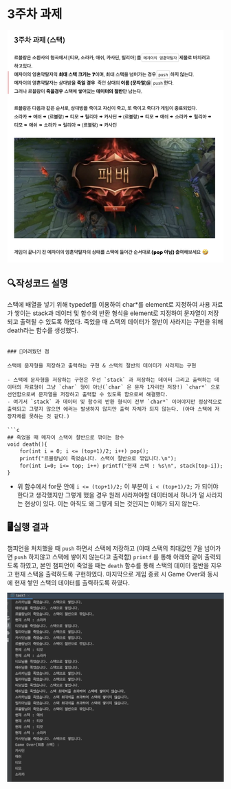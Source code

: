 # 3주차 과제

![ex_screenshot](./img/_2020-09-22__3.08.08.png)

## 🔍작성코드 설명

스택에 배열을 넣기 위해 typedef를 이용하여 char*를 element로 지정하여 사용
자료가 쌓이는 stack과 데이터 및 함수의 반환 형식을 element로 지정하여 문자열이 저장되고 출력될 수 있도록 하였다.
죽었을 때 스택의 데이터가 절반이 사라지는 구현을 위해 death라는 함수를 생성했다.

```

### 📌어려웠던 점

스택에 문자형을 저장하고 출력하는 구현 & 스택의 절반의 데이터가 사라지는 구현

- 스택에 문자형을 저장하는 구현은 우선 `stack` 과 저장하는 데이터 그리고 출력하는 데이터의 자료형이 그냥 `char` 형이 아닌(`char` 은 문자 1자리만 저장!) `char*` 으로 선언함으로써 문자열을 저장하고 출력할 수 있도록 함으로써 해결했다.
- 여기서 `stack` 과 데이터 및 함수의 반환 형식이 전부 `char*` 이어야지만 정상적으로 출력되고 그렇지 않으면 에러는 발생하지 않지만 출력 자체가 되지 않는다. (아마 스택에 저장자체를 못하는 것 같다.)

```c
## 죽었을 때 메자이 스택이 절반으로 깎이는 함수
void death(){
    for(int i = 0; i <= (top+1)/2; i++) pop();
    printf("르블랑님이 죽었습니다. 스택이 절반으로 깎입니다.\n");
    for(int i=0; i<= top; i++) printf("현재 스택 : %s\n", stack[top-i]);
}
```

- 위 함수에서 for문 안에 `i <= (top+1)/2;` 이 부분이 `i < (top+1)/2;` 가 되어야 한다고 생각했지만 그렇게 했을 경우 원래 사라져야할 데이터에서 하나가 덜 사라지는 현상이 있다. 이는 아직도 왜 그렇게 되는 것인지는 이해가 되지 않는다.

## 🖥실행 결과

챔피언을 처치했을 때 `push` 하면서 스택에 저장하고 (이때 스택의 최대값인 7을 넘어가면 `push` 하지않고 스택에 쌓이지 않는다고 출력함) `printf` 를 통해 아래와 같이 출력되도록 하였고, 본인 챔피언이 죽었을 때는 `death` 함수를 통해 스택의 데이터 절반을 지우고 현재 스택을 출력하도록 구현하였다. 
마지막으로 게임 종료 시 Game Over와 동시에 현재 쌓인 스택의 데이터를 출력하도록 하였다.

![ex_screenshot](./img/_2020-09-22__2.47.08.png)
